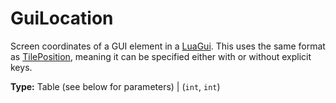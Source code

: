 # GuiLocation

Screen coordinates of a GUI element in a [LuaGui](runtime:LuaGui). This uses the same format as [TilePosition](runtime:TilePosition), meaning it can be specified either with or without explicit keys.

**Type:** Table (see below for parameters) | (`int`, `int`)

